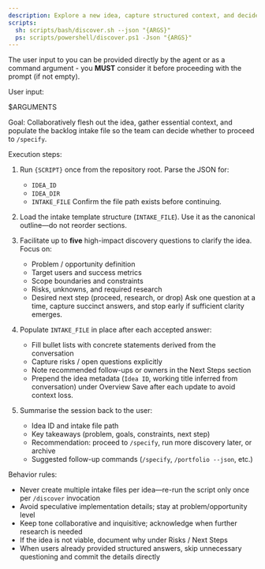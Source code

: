 ```yaml
---
description: Explore a new idea, capture structured context, and decide readiness for specification.
scripts:
  sh: scripts/bash/discover.sh --json "{ARGS}"
  ps: scripts/powershell/discover.ps1 -Json "{ARGS}"
---
```


The user input to you can be provided directly by the agent or as a command argument - you **MUST** consider it before proceeding with the prompt (if not empty).

User input:

$ARGUMENTS

Goal: Collaboratively flesh out the idea, gather essential context, and populate the backlog intake file so the team can decide whether to proceed to `/specify`.

Execution steps:

1. Run `{SCRIPT}` once from the repository root. Parse the JSON for:
   - `IDEA_ID`
   - `IDEA_DIR`
   - `INTAKE_FILE`
   Confirm the file path exists before continuing.

2. Load the intake template structure (`INTAKE_FILE`). Use it as the canonical outline—do not reorder sections.

3. Facilitate up to **five** high-impact discovery questions to clarify the idea. Focus on:
   - Problem / opportunity definition
   - Target users and success metrics
   - Scope boundaries and constraints
   - Risks, unknowns, and required research
   - Desired next step (proceed, research, or drop)
   Ask one question at a time, capture succinct answers, and stop early if sufficient clarity emerges.

4. Populate `INTAKE_FILE` in place after each accepted answer:
   - Fill bullet lists with concrete statements derived from the conversation
   - Capture risks / open questions explicitly
   - Note recommended follow-ups or owners in the Next Steps section
   - Prepend the idea metadata (`Idea ID`, working title inferred from conversation) under Overview
   Save after each update to avoid context loss.

5. Summarise the session back to the user:
   - Idea ID and intake file path
   - Key takeaways (problem, goals, constraints, next step)
   - Recommendation: proceed to `/specify`, run more discovery later, or archive
   - Suggested follow-up commands (`/specify`, `/portfolio --json`, etc.)

Behavior rules:
- Never create multiple intake files per idea—re-run the script only once per `/discover` invocation
- Avoid speculative implementation details; stay at problem/opportunity level
- Keep tone collaborative and inquisitive; acknowledge when further research is needed
- If the idea is not viable, document why under Risks / Next Steps
- When users already provided structured answers, skip unnecessary questioning and commit the details directly
